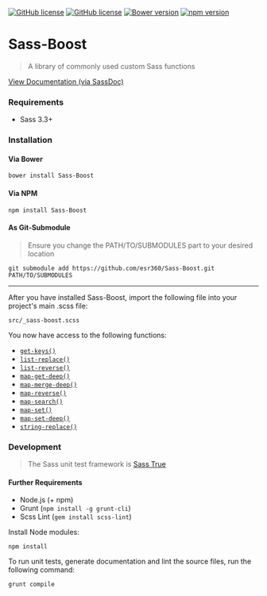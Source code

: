 [![GitHub license](https://img.shields.io/badge/license-MIT-blue.svg)](https://github.com/esr360/Sass-Boost/blob/master/LICENSE.txt)
[![GitHub license](https://api.travis-ci.org/esr360/Sass-Boost.svg)](https://travis-ci.org/esr360/Sass-Boost)
[![Bower version](https://badge.fury.io/bo/Sass-Boost.svg)](https://badge.fury.io/bo/Sass-Boost)
[![npm version](https://badge.fury.io/js/Sass-Boost.svg)](https://badge.fury.io/js/Sass-Boost)

# Sass-Boost

> A library of commonly used custom Sass functions

[View Documentation (via SassDoc)](https://esr360.github.io/Sass-Boost/)

### Requirements

* Sass 3.3+

### Installation

#### Via Bower

```
bower install Sass-Boost
```

#### Via NPM

```
npm install Sass-Boost
```

#### As Git-Submodule

> Ensure you change the PATH/TO/SUBMODULES part to your desired location

```
git submodule add https://github.com/esr360/Sass-Boost.git PATH/TO/SUBMODULES
```

---

After you have installed Sass-Boost, import the following file into your project's main .scss file:

```
src/_sass-boost.scss
```

You now have access to the following functions:

* [`get-keys()`](https://esr360.github.io/Sass-Boost/#undefined-function-get-keys)
* [`list-replace()`](https://esr360.github.io/Sass-Boost/#undefined-function-list-replace)
* [`list-reverse()`](https://esr360.github.io/Sass-Boost/#undefined-function-list-reverse)
* [`map-get-deep()`](https://esr360.github.io/Sass-Boost/#undefined-function-map-get-deep)
* [`map-merge-deep()`](https://esr360.github.io/Sass-Boost/#undefined-function-map-merge-deep)
* [`map-reverse()`](https://esr360.github.io/Sass-Boost/#undefined-function-map-reverse)
* [`map-search()`](https://esr360.github.io/Sass-Boost/#undefined-function-map-search)
* [`map-set()`](https://esr360.github.io/Sass-Boost/#undefined-function-map-set)
* [`map-set-deep()`](https://esr360.github.io/Sass-Boost/#undefined-function-map-set-deep)
* [`string-replace()`](https://esr360.github.io/Sass-Boost/#undefined-function-str-replace)

### Development

> The Sass unit test framework is [Sass True](https://github.com/oddbird/true)

#### Further Requirements

* Node.js (+ npm)
* Grunt (`npm install -g grunt-cli`)
* Scss Lint (`gem install scss-lint`)

Install Node modules:

```
npm install
```

To run unit tests, generate documentation and lint the source files, run the following command:

```
grunt compile
```